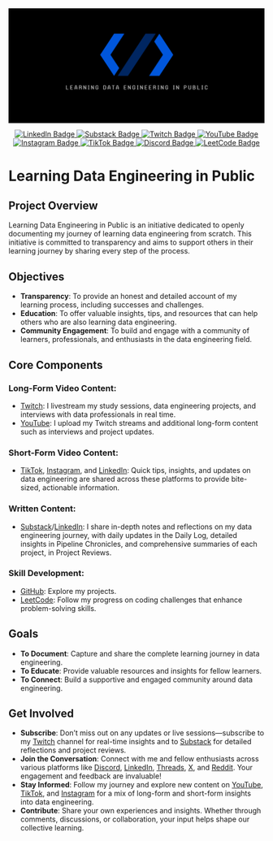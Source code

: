 <div id="header" align="center">
  <img src="https://github.com/pipelinewizard/pipelinewizard/blob/main/assets/Youtube%20Banner%20LDEP.png" width="1000" alt="Pipeline Wizard Banner"/>

  <div id="badges" style="margin-top: 10px;">
    <a href="https://www.linkedin.com/in/isaiahdonley/">
      <img src="https://img.shields.io/badge/LinkedIn-blue?style=for-the-badge&logo=linkedin&logoColor=white" alt="LinkedIn Badge"/>
    </a>
    <a href="https://learningdataengineeringinpublic.substack.com/?utm_source=substack&utm_medium=web&utm_campaign=substack_profile">
      <img src="https://img.shields.io/badge/Substack-black?logo=substack&logoColor=orange&style=for-the-badge" alt="Substack Badge"/>
    </a>
    <a href="https://www.twitch.tv/pipelinewizard">
      <img src="https://img.shields.io/badge/Twitch-a970ff?logo=twitch&logoColor=white&style=for-the-badge" alt="Twitch Badge"/>
    </a>
    <a href="https://www.youtube.com/@pipeline_wizard">
      <img src="https://img.shields.io/badge/YouTube-red?style=for-the-badge&logo=youtube&logoColor=white" alt="YouTube Badge"/>
    </a>
    <a href="https://www.instagram.com/pipelinewizard/">
      <img src="https://img.shields.io/badge/Instagram-black?logo=instagram&logoColor=white&style=for-the-badge" alt="Instagram Badge"/>
    </a>
    <a href="https://www.tiktok.com/@pipelinewizard">
      <img src="https://img.shields.io/badge/TikTok-black?logo=tiktok&logoColor=white&style=for-the-badge" alt="TikTok Badge"/>
    </a>
    <a href="https://discord.gg/4gGTQBtj">
      <img src="https://img.shields.io/badge/Discord-5865f2?logo=discord&logoColor=white&style=for-the-badge" alt="Discord Badge"/>
    </a>
    <a href="https://leetcode.com/u/pipelinewizard/">
      <img src="https://img.shields.io/badge/LeetCode-black?logo=leetcode&logoColor=white&style=for-the-badge" alt="LeetCode Badge"/>
    </a>
  </div>
</div>

<div id="content" align="left" style="margin-top: 30px;">
  <h1><strong>Learning Data Engineering in Public</strong></h1>

  <h2><strong>Project Overview</strong></h2>
  <p>Learning Data Engineering in Public is an initiative dedicated to openly documenting my journey of learning data engineering from scratch. This initiative is committed to transparency and aims to support others in their learning journey by sharing every step of the process.</p>

  <h2><strong>Objectives</strong></h2>
  <ul>
    <li><strong>Transparency</strong>: To provide an honest and detailed account of my learning process, including successes and challenges.</li>
    <li><strong>Education</strong>: To offer valuable insights, tips, and resources that can help others who are also learning data engineering.</li>
    <li><strong>Community Engagement</strong>: To build and engage with a community of learners, professionals, and enthusiasts in the data engineering field.</li>
  </ul>

  <h2><strong>Core Components</strong></h2>

  <h3><strong>Long-Form Video Content:</strong></h3>
  <ul>
    <li><a href="https://www.twitch.tv/pipelinewizard" target="_blank">Twitch</a>: I livestream my study sessions, data engineering projects, and interviews with data professionals in real time.</li>
    <li><a href="https://www.youtube.com/@pipeline_wizard" target="_blank">YouTube</a>: I upload my Twitch streams and additional long-form content such as interviews and project updates.</li>
  </ul>

  <h3><strong>Short-Form Video Content:</strong></h3>
  <ul>
    <li><a href="https://www.tiktok.com/@pipelinewizard" target="_blank">TikTok</a>, <a href="https://www.instagram.com/pipelinewizard/" target="_blank">Instagram</a>, and <a href="https://www.linkedin.com/in/isaiahdonley/" target="_blank">LinkedIn</a>: Quick tips, insights, and updates on data engineering are shared across these platforms to provide bite-sized, actionable information.</li>
  </ul>

  <h3><strong>Written Content:</strong></h3>
  <ul>
    <li><a href="https://learningdataengineeringinpublic.substack.com/?utm_source=substack&utm_medium=web&utm_campaign=substack_profile" target="_blank">Substack</a>/<a href="https://www.linkedin.com/in/isaiahdonley/" target="_blank">LinkedIn</a>: I share in-depth notes and reflections on my data engineering journey, with daily updates in the Daily Log, detailed insights in Pipeline Chronicles, and comprehensive summaries of each project, in Project Reviews.</li>
  </ul>

  <h3><strong>Skill Development:</strong></h3>
  <ul>
    <li><a href="https://github.com/pipelinewizard" target="_blank">GitHub</a>: Explore my projects.</li>
    <li><a href="https://leetcode.com/u/pipelinewizard/" target="_blank">LeetCode</a>: Follow my progress on coding challenges that enhance problem-solving skills.</li>
  </ul>

  <h2><strong>Goals</strong></h2>
  <ul>
    <li><strong>To Document</strong>: Capture and share the complete learning journey in data engineering.</li>
    <li><strong>To Educate</strong>: Provide valuable resources and insights for fellow learners.</li>
    <li><strong>To Connect</strong>: Build a supportive and engaged community around data engineering.</li>
  </ul>

  <h2><strong>Get Involved</strong></h2>
  <ul>
    <li><strong>Subscribe</strong>: Don’t miss out on any updates or live sessions—subscribe to my <a href="https://www.twitch.tv/pipelinewizard" target="_blank">Twitch</a> channel for real-time insights and to <a href="https://learningdataengineeringinpublic.substack.com/?utm_source=substack&utm_medium=web&utm_campaign=substack_profile" target="_blank">Substack</a> for detailed reflections and project reviews.</li>
    <li><strong>Join the Conversation</strong>: Connect with me and fellow enthusiasts across various platforms like <a href="https://discord.gg/4gGTQBtj" target="_blank">Discord</a>, <a href="https://www.linkedin.com/in/isaiahdonley/" target="_blank">LinkedIn</a>, <a href="https://www.threads.net/@pipelinewizard?xmt=AQGzIhbH_ibv8xHmVAQni-z17z1FCT2wU2ZhE78lJ7wt9S0" target="_blank">Threads</a>, <a href="https://x.com/pipeline_wizard" target="_blank">X</a>, and <a href="https://www.reddit.com/user/pipeline_wizard/" target="_blank">Reddit</a>. Your engagement and feedback are invaluable!</li>
    <li><strong>Stay Informed</strong>: Follow my journey and explore new content on <a href="https://www.youtube.com/@pipeline_wizard" target="_blank">YouTube</a>, <a href="https://www.tiktok.com/@pipelinewizard" target="_blank">TikTok</a>, and <a href="https://www.instagram.com/pipelinewizard/" target="_blank">Instagram</a> for a mix of long-form and short-form insights into data engineering.</li>
    <li><strong>Contribute</strong>: Share your own experiences and insights. Whether through comments, discussions, or collaboration, your input helps shape our collective learning.</li>
  </ul>
</div>
